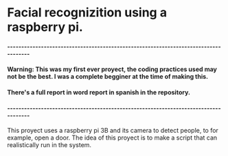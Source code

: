 # Facial recognizition using a raspberry pi.
#### ------------------------------------------------------------------------------------
#### Warning: This was my first ever proyect, the coding practices used may not be the best. I was a complete begginer at the time of making this.
#### There's a full report in word report in spanish in the repository.
#### ------------------------------------------------------------------------------------
This proyect uses a raspberry pi 3B and its camera to detect people, to for example, open a door. The idea of this proyect is to make a script that can realistically run in the system. 


